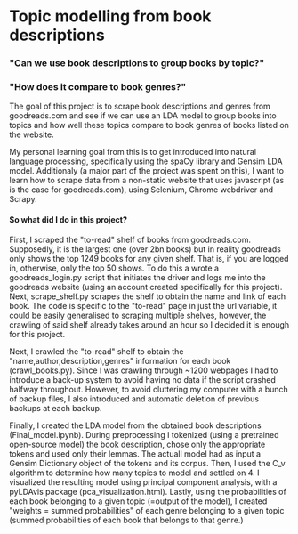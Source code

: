 # Topic modelling from book descriptions
### "Can we use book descriptions to group books by topic?"
### "How does it compare to book genres?"

The goal of this project is to scrape book descriptions and genres from goodreads.com and see if we can use an LDA model to group books into topics and how well these topics compare to book genres of books listed on the website.

My personal learning goal from this is to get introduced into natural language processing, specifically using the spaCy library and Gensim LDA model. Additionaly (a major part of the project was spent on this), I want to learn how to scrape data from a non-static website that uses javascript (as is the case for goodreads.com), using Selenium, Chrome webdriver and Scrapy.

#### So what did I do in this project?
First, I scraped the "to-read" shelf of books from goodreads.com. Supposedly, it is the largest one (over 2bn books) but in reality goodreads only shows the top 1249 books for any given shelf. That is, if you are logged in, otherwise, only the top 50 shows. To do this a wrote a goodreads_login.py script that initiates the driver and logs me into the goodreads website (using an account created specifically for this project). Next, scrape_shelf.py scrapes the shelf to obtain the name and link of each book. The code is specific to the "to-read" page in just the url variable, it could be easily generalised to scraping multiple shelves, however, the crawling of said shelf already takes around an hour so I decided it is enough for this project.

Next, I crawled the "to-read" shelf to obtain the "name,author,description,genres" information for each book (crawl_books.py). Since I was crawling through ~1200 webpages I had to introduce a back-up system to avoid having no data if the script crashed halfway throughout. However, to avoid cluttering my computer with a bunch of backup files, I also introduced and automatic deletion of previous backups at each backup.

Finally, I created the LDA model from the obtained book descriptions (Final_model.ipynb). During preprocessing I tokenized (using a pretrained open-source model) the book description, chose only the appropriate tokens and used only their lemmas. The actuall model had as input a Gensim Dictionary object of the tokens and its corpus. Then, I used the C_v algorithm to determine how many topics to model and settled on 4. I visualized the resulting model using principal component analysis, with a pyLDAvis package (pca_visualization.html). Lastly, using the probabilities of each book belonging to a given topic (=output of the model), I created "weights = summed probabilities" of each genre belonging to a given topic (summed probabilities of each book that belongs to that genre.)
